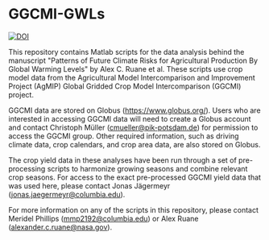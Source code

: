 # GGCMI-GWLs
[![DOI](https://sandbox.zenodo.org/badge/604862065.svg)](https://sandbox.zenodo.org/badge/latestdoi/604862065)

This repository contains Matlab scripts for the data analysis behind the manuscript "Patterns of Future Climate Risks for Agricultural Production By Global Warming Levels" by Alex C. Ruane et al. These scripts use crop model data from the Agricultural Model Intercomparison and Improvement Project (AgMIP) Global Gridded Crop Model Intercomparison (GGCMI) project. 

GGCMI data are stored on Globus (https://www.globus.org/). Users who are interested in accessing GGCMI data will need to create a Globus account and contact Christoph Müller (cmueller@pik-potsdam.de) for permission to access the GGCMI group. Other required information, such as driving climate data, crop calendars, and crop area data, are also stored on Globus.

The crop yield data in these analyses have been run through a set of pre-processing scripts to harmonize growing seasons and combine relevant crop seasons. For access to the exact pre-processed GGCMI yield data that was used here, please contact Jonas Jägermeyr (jonas.jaegermeyr@columbia.edu). 

For more information on any of the scripts in this repository, please contact Meridel Phillips (mmp2192@columbia.edu) or Alex Ruane (alexander.c.ruane@nasa.gov).
